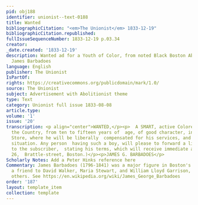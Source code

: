 ```yaml
---
pid: obj188
identifier: unionist--text-0188
title: Wanted
bibliographicCitation: "<em>The Unionist</em> 1833-12-19"
bibliographicCitation.republished: 
fullIssueSequenceNumber: 1833-12-19 p.03.34
creator: 
_date.created: '1833-12-19'
description: Wanted ad for a Youth of Color, from noted Black Boston Abolitionist
  James Barbadoes
language: English
publisher: The Unionist
IsPartOf: 
rights: https://creativecommons.org/publicdomain/mark/1.0/
source: The Unionist
subject: Advertisement with Abolitionist theme
type: Text
category: Unionist full issue 1833-08-08
article.type: 
volume: '1'
issue: '20'
transcription: <p align="center">WANTED,</p><p>  A SMART, active Colored Boy from
  the Country, from ten to fifteen years of  age, of good character, in a Clothing
  Store, where he will be liberally  compensated for his services, and find a permanent
  situation. Any person  having such a boy, will please to forward a line, post paid
  to the subscriber,  stating his terms, which will receive immediate attention, (No.
  26,  Brattle-street, Boston.)</p><p>JAMES G. BARBADOES</p>
Scholarly Notes: Add a Peter Hinks reference here
Commentary: James Barbadoes (1796-1841) was a major figure in Boston's Black community,
  a friend to David Walker, Maria Stewart, and William Lloyd Garrison, among many
  others. See https://en.wikipedia.org/wiki/James_George_Barbadoes
order: '187'
layout: template_item
collection: template
---
```

